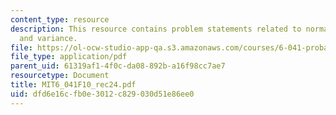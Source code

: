 ```yaml
---
content_type: resource
description: This resource contains problem statements related to normalization factor
  and variance.
file: https://ol-ocw-studio-app-qa.s3.amazonaws.com/courses/6-041-probabilistic-systems-analysis-and-applied-probability-fall-2010/dfd6e16cfb0e3012c829030d51e86ee0_MIT6_041F10_rec24.pdf
file_type: application/pdf
parent_uid: 61319af1-4f0c-da08-892b-a16f98cc7ae7
resourcetype: Document
title: MIT6_041F10_rec24.pdf
uid: dfd6e16c-fb0e-3012-c829-030d51e86ee0
---
```


